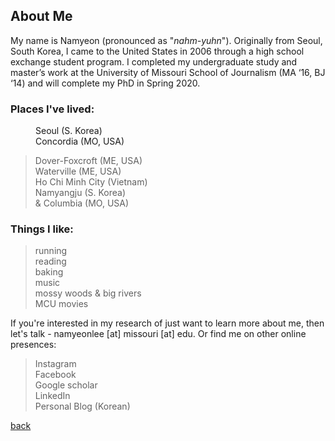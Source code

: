 

## About Me

My name is Namyeon (pronounced as "_nahm-yuhn_"). Originally from Seoul, South Korea, I came to the United States in 2006 through a high school exchange student program. I completed my undergraduate study and master’s work at the University of Missouri School of Journalism (MA ‘16, BJ ‘14) and will complete my PhD in Spring 2020. 

### Places I've lived: 
<dd>Seoul (S. Korea)</dd>
<dd>Concordia (MO, USA)</dd>
  
> Dover-Foxcroft (ME, USA) <br>
> Waterville (ME, USA) <br>
> Ho Chi Minh City (Vietnam)<br>
> Namyangju (S. Korea)<br>
> & Columbia (MO, USA) <br>

### Things I like: 

> running <br>
> reading <br>
> baking <br>
> music <br>
> mossy woods & big rivers <br>
> MCU movies <br>

If you're interested in my research of just want to learn more about me, then let's talk - namyeonlee [at] missouri [at] edu. 
Or find me on other online presences: 

> Instagram <br>
> Facebook <br>
> Google scholar <br>
> LinkedIn <br>
> Personal Blog (Korean) <br>


[back](./)



